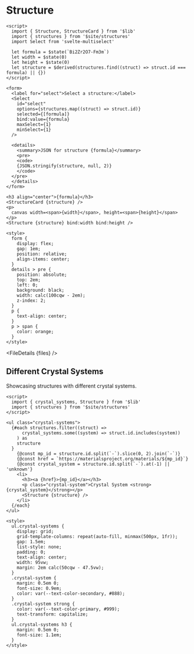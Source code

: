 <script>
  import { FileDetails } from 'svelte-zoo'

  const structure_code_files = import.meta.glob('$lib/Structure*', {
    query: '?raw',
    import: 'default',
    eager: true,
  })
  const files = Object.entries(structure_code_files).map(([path, content]) => {
    return { title: path, content }
  })
</script>

# Structure

```svelte example stackblitz
<script>
  import { Structure, StructureCard } from '$lib'
  import { structures } from '$site/structures'
  import Select from 'svelte-multiselect'

  let formula = $state(`Bi2Zr2O7-Fm3m`)
  let width = $state(0)
  let height = $state(0)
  let structure = $derived(structures.find((struct) => struct.id === formula) || {})
</script>

<form>
  <label for="select">Select a structure:</label>
  <Select
    id="select"
    options={structures.map((struct) => struct.id)}
    selected={[formula]}
    bind:value={formula}
    maxSelect={1}
    minSelect={1}
  />

  <details>
    <summary>JSON for structure {formula}</summary>
    <pre>
    <code>
    {JSON.stringify(structure, null, 2)}
    </code>
  </pre>
  </details>
</form>

<h3 align="center">{formula}</h3>
<StructureCard {structure} />
<p>
  canvas width=<span>{width}</span>, height=<span>{height}</span>
</p>
<Structure {structure} bind:width bind:height />

<style>
  form {
    display: flex;
    gap: 1em;
    position: relative;
    align-items: center;
  }
  details > pre {
    position: absolute;
    top: 2em;
    left: 0;
    background: black;
    width: calc(100cqw - 2em);
    z-index: 2;
  }
  p {
    text-align: center;
  }
  p > span {
    color: orange;
  }
</style>
```

<FileDetails {files} />

## Different Crystal Systems

Showcasing structures with different crystal systems.

```svelte example stackblitz
<script>
  import { crystal_systems, Structure } from '$lib'
  import { structures } from '$site/structures'
</script>

<ul class="crystal-systems">
  {#each structures.filter((struct) =>
      crystal_systems.some((system) => struct.id.includes(system))
    ) as
    structure
  }
    {@const mp_id = structure.id.split(`-`).slice(0, 2).join(`-`)}
    {@const href = `https://materialsproject.org/materials/${mp_id}`}
    {@const crystal_system = structure.id.split(`-`).at(-1) || 'unknown'}
    <li>
      <h3><a {href}>{mp_id}</a></h3>
      <p class="crystal-system">Crystal System <strong>{crystal_system}</strong></p>
      <Structure {structure} />
    </li>
  {/each}
</ul>

<style>
  ul.crystal-systems {
    display: grid;
    grid-template-columns: repeat(auto-fill, minmax(500px, 1fr));
    gap: 1.5em;
    list-style: none;
    padding: 0;
    text-align: center;
    width: 95vw;
    margin: 2em calc(50cqw - 47.5vw);
  }
  .crystal-system {
    margin: 0.5em 0;
    font-size: 0.9em;
    color: var(--text-color-secondary, #888);
  }
  .crystal-system strong {
    color: var(--text-color-primary, #999);
    text-transform: capitalize;
  }
  ul.crystal-systems h3 {
    margin: 0.5em 0;
    font-size: 1.1em;
  }
</style>
```
